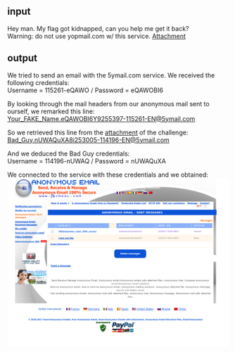 ## input
Hey man. My flag got kidnapped, can you help me get it back?  
Warning: do not use yopmail.com w/ this service.
[Attachment](attachment/challenge.eml)

## output
We tried to send an email with the 5ymail.com service. We received the following credentials:  
Username = 115261-eQAWO / Password = eQAWOBI6  

By looking through the mail headers from our anonymous mail sent to ourself, we remarked this line:  
Your_FAKE_Name.eQAWOBI6Y9255397-115261-EN@5ymail.com  

So we retrieved this line from the [attachment](attachment/challenge.eml) of the challenge:  
Bad_Guy.nUWAQuXA8i253005-114196-EN@5ymail.com  

And we deduced the Bad Guy credentials:  
Username = 114196-nUWAQ / Password = nUWAQuXA  

We connected to the service with these credentials and we obtained:  
![flag](images/AnonEmail.png)

